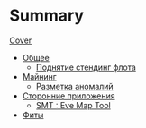 # Summary
[Cover](MainPage.md)
- [Общее]()
    - [Поднятие стендинг флота](General/fleet-up.md)
- [Майнинг]()
    - [Разметка аномалий](Mining/Safe-mining.md)
- [Сторонние приложения]()
    - [SMT : Eve Map Tool](ThirdPartyApplications/smt/tools-smt.md)
- [Фиты]()